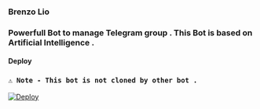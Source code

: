 ### Brenzo Lio


### Powerfull Bot to manage Telegram group . This Bot is based on Artificial Intelligence .


#### Deploy

### ```⚠️ Note - This bot is not cloned by other bot .```


















[![Deploy](https://www.herokucdn.com/deploy/button.svg)](https://heroku.com/deploy?template=https://github.com/JINN-OF-TG/NESRI-X)


